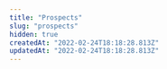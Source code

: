 ```yaml
---
title: "Prospects"
slug: "prospects"
hidden: true
createdAt: "2022-02-24T18:18:28.813Z"
updatedAt: "2022-02-24T18:18:28.813Z"
---
```

